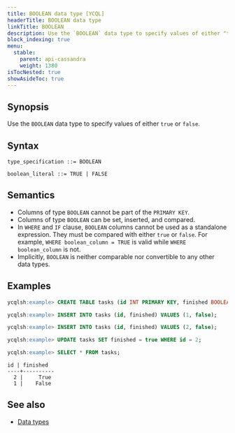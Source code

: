```yaml
---
title: BOOLEAN data type [YCQL]
headerTitle: BOOLEAN data type
linkTitle: BOOLEAN
description: Use the `BOOLEAN` data type to specify values of either "true" or "false".
block_indexing: true
menu:
  stable:
    parent: api-cassandra
    weight: 1380
isTocNested: true
showAsideToc: true
---
```


## Synopsis

Use the `BOOLEAN` data type to specify values of either `true` or `false`.

## Syntax

```
type_specification ::= BOOLEAN

boolean_literal ::= TRUE | FALSE
```

## Semantics

- Columns of type `BOOLEAN` cannot be part of the `PRIMARY KEY`.
- Columns of type `BOOLEAN` can be set, inserted, and compared.
- In `WHERE` and `IF` clause, `BOOLEAN` columns cannot be used as a standalone expression. They must be compared with either `true` or `false`. For example, `WHERE boolean_column = TRUE` is valid while `WHERE boolean_column` is not.
- Implicitly, `BOOLEAN` is neither comparable nor convertible to any other data types.

## Examples

```sql
ycqlsh:example> CREATE TABLE tasks (id INT PRIMARY KEY, finished BOOLEAN);
```

```sql
ycqlsh:example> INSERT INTO tasks (id, finished) VALUES (1, false);
```

```sql
ycqlsh:example> INSERT INTO tasks (id, finished) VALUES (2, false);
```

```sql
ycqlsh:example> UPDATE tasks SET finished = true WHERE id = 2;
```

```sql
ycqlsh:example> SELECT * FROM tasks;
```

```
id | finished
----+----------
  2 |     True
  1 |    False
```

## See also

- [Data types](..#data-types)
